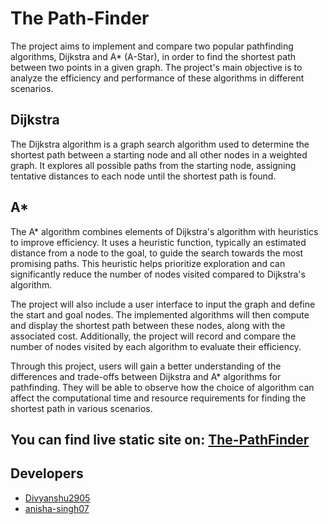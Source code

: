 
# The Path-Finder

The project aims to implement and compare two popular pathfinding algorithms, Dijkstra and A* (A-Star), in order to find the shortest path between two points in a given graph. The project's main objective is to analyze the efficiency and performance of these algorithms in different scenarios.

## Dijkstra

The Dijkstra algorithm is a graph search algorithm used to determine the shortest path between a starting node and all other nodes in a weighted graph. It explores all possible paths from the starting node, assigning tentative distances to each node until the shortest path is found.

## A*

The A* algorithm combines elements of Dijkstra's algorithm with heuristics to improve efficiency. It uses a heuristic function, typically an estimated distance from a node to the goal, to guide the search towards the most promising paths. This heuristic helps prioritize exploration and can significantly reduce the number of nodes visited compared to Dijkstra's algorithm.


The project will also include a user interface to input the graph and define the start and goal nodes. The implemented algorithms will then compute and display the shortest path between these nodes, along with the associated cost. Additionally, the project will record and compare the number of nodes visited by each algorithm to evaluate their efficiency.

Through this project, users will gain a better understanding of the differences and trade-offs between Dijkstra and A* algorithms for pathfinding. They will be able to observe how the choice of algorithm can affect the computational time and resource requirements for finding the shortest path in various scenarios.

## You can find live static site on: [The-PathFinder](https://divyanshu2905.github.io/The-PathFinder/)

## Developers
- [Divyanshu2905](https://github.com/Divyanshu2905)
- [anisha-singh07](https://github.com/anisha-singh07)


